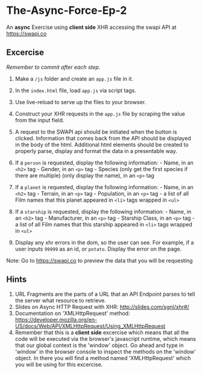 # The-Async-Force-Ep-2
An **async** Exercise using **client side** XHR accessing the swapi API at https://swapi.co

## Excercise
*Remember to commit after each step.*

1. Make a `/js` folder and create an `app.js` file in it.
1. In the `index.html` file, load `app.js` via script tags.
1. Use live-reload to serve up the files to your browser.
1. Construct your XHR requests in the `app.js` file by scraping the value from the input field.
1. A request to the SWAPI api should be initiated when the button is clicked.
  Information that comes back from the API should be displayed in
  the body of the html.  Additional html elements should be created to properly parse,
  display and format the data in a presentable way.

  1. If a `person` is requested, display the following information:
    - Name, in an `<h2>` tag
    - Gender, in an `<p>` tag
    - Species (only get the first species if there are multiple) (only display the name), in an `<p>` tag
  2. If a `planet` is requested, display the following information:
    - Name, in an `<h2>` tag
    - Terrain, in an `<p>` tag
    - Population, in an `<p>` tag
    - a list of all Film names that this planet appeared in `<li>` tags wrapped in `<ul>`
  3. If a `starship` is requested, display the following information:
    - Name, in an `<h2>` tag
    - Manufacturer, in an `<p>` tag
    - Starship Class, in an `<p>` tag
    - a list of all Film names that this starship appeared in `<li>` tags wrapped in `<ul>`


1. Display any xhr errors in the dom, so the user can see. For example, if a user inputs `99999` as an id, or `potato`. Display the error on the page.

Note: Go to https://swapi.co to preview the data that you will be requesting



## Hints
1. URL Fragments are the parts of a URL that an API Endpoint parses to tell the server what resource to retrieve.
1. Slides on Async HTTP Request with XHR: http://slides.com/sgnl/xhr#/
1. Documentation on 'XMLHttpRequest' method:
https://developer.mozilla.org/en-US/docs/Web/API/XMLHttpRequest/Using_XMLHttpRequest
1. Remember that this is a **client side** excercise which means that all the code will be executed via the browser's javascript runtime, which means that our global context is the 'window' object.  Go ahead and type in 'window' in the browser console to inspect the methods on the 'window' object.  In there you will find a method named 'XMLHttpRequest' which you will be using for this excercise.
